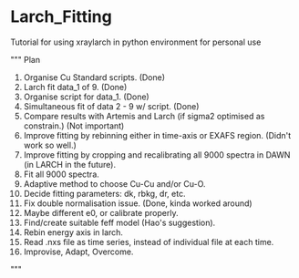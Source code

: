 # Larch_Fitting
Tutorial for using xraylarch in python environment for personal use

"""
Plan

1. Organise Cu Standard scripts. (Done)
2. Larch fit data_1 of 9. (Done)
3. Organise script for data_1. (Done)
4. Simultaneous fit of data 2 - 9 w/ script. (Done)
5. Compare results with Artemis and Larch (if sigma2 optimised as constrain.) (Not important)
6. Improve fitting by rebinning either in time-axis or EXAFS region. (Didn't work so well.)
7. Improve fitting by cropping and recalibrating all 9000 spectra in DAWN (in LARCH in the future).
8. Fit all 9000 spectra.
9. Adaptive method to choose Cu-Cu and/or Cu-O.
10. Decide fitting parameters: dk, rbkg, dr, etc.
11. Fix double normalisation issue. (Done, kinda worked around)
12. Maybe different e0, or calibrate properly.
13. Find/create suitable feff model (Hao's suggestion).
14. Rebin energy axis in larch. 
15. Read .nxs file as time series, instead of individual file at each time.
16. Improvise, Adapt, Overcome.

"""
